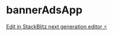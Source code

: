 # bannerAdsApp

[Edit in StackBlitz next generation editor ⚡️](https://stackblitz.com/~/github.com/Bianca2307/bannerAdsApp)